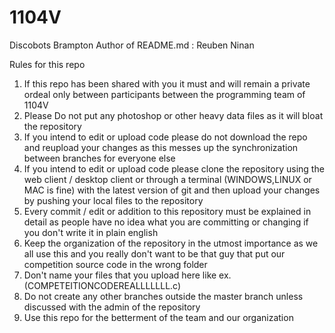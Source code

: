 # 1104V
Discobots Brampton
Author of README.md : Reuben Ninan

Rules for this repo

1. If this repo has been shared with you it must and will remain a private ordeal only between participants between the programming team of 1104V
2. Please Do not put any photoshop or other heavy data files as it will bloat the repository
3. If you intend to edit or upload code please do not download the repo and reupload your changes as this messes up the synchronization between branches for everyone else
4. If you intend to edit or upload code please clone the repository using the web client / desktop client or through a terminal (WINDOWS,LINUX or MAC is fine) with the latest version of git and then upload your changes by pushing your local files to the repository
5. Every commit / edit or addition to this repository must be explained in detail as people have no idea what you are committing or changing if you don't write it in plain english
6. Keep the organization of the repository in the utmost importance as we all use this and you really don't want to be that guy that put our competition source code in the wrong folder
7. Don't name your files that you upload here like ex. (COMPETEITIONCODEREALLLLLLL.c)
8. Do not create any other branches outside the master branch unless discussed with the admin of the repository 
9. Use this repo for the betterment of the team and our organization

